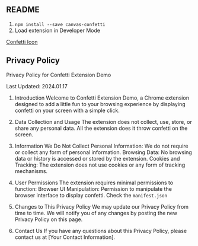 ## README
1. `npm install --save canvas-confetti`
2. Load extension in Developer Mode

[Confetti Icon](https://www.flaticon.com/free-icons/confetti)

## Privacy Policy
Privacy Policy for Confetti Extension Demo

Last Updated: 2024.01.17

1. Introduction
Welcome to Confetti Extension Demo, a Chrome extension designed to add a little fun to your browsing experience by displaying confetti on your screen with a simple click.

2. Data Collection and Usage
The extension does not collect, use, store, or share any personal data. All the extension does it throw confetti on the screen.

1. Information We Do Not Collect
    Personal Information: We do not require or collect any form of personal information.
    Browsing Data: No browsing data or history is accessed or stored by the extension.
    Cookies and Tracking: The extension does not use cookies or any form of tracking mechanisms.

2. User Permissions
The extension requires minimal permissions to function:
    Browser UI Manipulation: Permission to manipulate the browser interface to display confetti. Check the `manifest.json`

5. Changes to This Privacy Policy
We may update our Privacy Policy from time to time. We will notify you of any changes by posting the new Privacy Policy on this page.

6. Contact Us
If you have any questions about this Privacy Policy, please contact us at [Your Contact Information].
